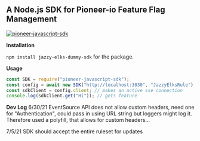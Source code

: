 ## A Node.js SDK for Pioneer-io Feature Flag Management
[![pioneer-javascript-sdk](https://github.com/pioneer-io/javascript-sdk/actions/workflows/verify.yml/badge.svg)](https://github.com/pioneer-io/javascript-sdk/actions/workflows/verify.yml)

**Installation**

`npm install jazzy-elks-dummy-sdk` for the package.

**Usage**

```javascript
const SDK = require("pioneer-javascript-sdk");
const config = await new SDK("http://localhost:3030", "JazzyElksRule").connect().withWaitForData();
const sdkClient = config.client; // makes an active sse connection
console.log(sdkClient.get("Hi")); // gets feature
```


**Dev Log**
6/30/21
EventSource API does not allow custom headers, need one for "Authentication", could pass in using URL string but loggers might log it. Therefore used a polyfill, that allows for custom headers...

7/5/21
SDK should accept the entire ruleset for updates
